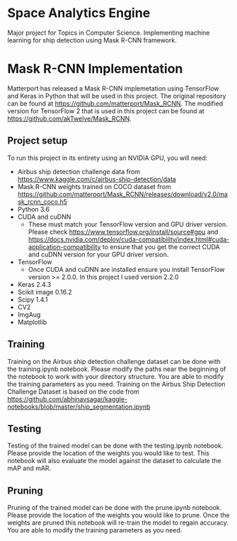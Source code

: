 # Space Analytics Engine #
Major project for Topics in Computer Science. Implementing machine learning for ship detection using Mask R-CNN framework.

# Mask R-CNN Implementation #
Matterport has released a Mask R-CNN implemetation using TensorFlow and Keras in Python that will be used in this project. The original repository can be found at https://github.com/matterport/Mask_RCNN. The modified version for TensorFlow 2 that is used in this project can be found at https://github.com/akTwelve/Mask_RCNN.

## Project setup ##
To run this project in its entirety using an NVIDIA GPU, you will need:
* Airbus ship detection challenge data from https://www.kaggle.com/c/airbus-ship-detection/data
* Mask R-CNN weights trained on COCO dataset from https://github.com/matterport/Mask_RCNN/releases/download/v2.0/mask_rcnn_coco.h5
* Python 3.6
* CUDA and cuDNN
  * These must match your TensorFlow version and GPU driver version. Please check https://www.tensorflow.org/install/source#gpu and https://docs.nvidia.com/deploy/cuda-compatibility/index.html#cuda-application-compatibility to ensure that you get the correct CUDA and cuDNN version for your GPU driver version.
* TensorFlow
  * Once CUDA and cuDNN are installed ensure you install TensorFlow version >= 2.0.0. In this project I used version 2.2.0
* Keras 2.4.3
* Scikit image 0.16.2
* Scipy 1.4.1
* CV2
* ImgAug
* Matplotlib

## Training ##
Training on the Airbus ship detection challenge dataset can be done with the training.ipynb notebook. Please modify the paths near the beginning of the notebook to work with your directory structure. You are able to modify the training parameters as you need. Training on the Airbus Ship Detection Challenge Dataset is based on the code from https://github.com/abhinavsagar/kaggle-notebooks/blob/master/ship_segmentation.ipynb

## Testing ##
Testing of the trained model can be done with the testing.ipynb notebook. Please provide the location of the weights you would like to test. This notebook will also evaluate the model against the dataset to calculate the mAP and mAR.

## Pruning ##
Pruning of the trained model can be done with the prune.ipynb notebook. Please provide the location of the weights you would like to prune. Once the weights are pruned this notebook will re-train the model to regain accuracy. You are able to modify the training parameters as you need.
